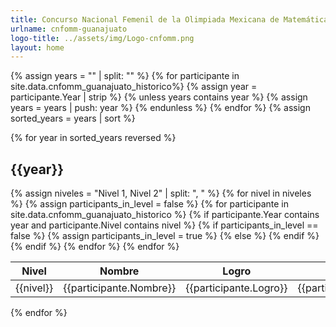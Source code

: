 ```yaml
---
title: Concurso Nacional Femenil de la Olimpiada Mexicana de Matemáticas
urlname: cnfomm-guanajuato
logo-title: ../assets/img/Logo-cnfomm.png
layout: home
---
```


  {% assign years = "" | split: "" %}
  {% for participante in site.data.cnfomm_guanajuato_historico%}
    {% assign year = participante.Year | strip %}
    {% unless years contains year %}
      {% assign years = years | push: year %}
    {% endunless %}
  {% endfor %}
  {% assign sorted_years = years | sort %}

  <div class= "row">
  {% for year in sorted_years reversed %}
  <h2 class="text-center">{{year}}</h2>
  <table class="table table-dark table-hover">
    <thead>
      <tr>
        <th scope="col">Nivel</th>
        <th scope="col">Nombre</th>
        <th scope="col">Logro</th>
        <th scope="col">Logro en equipo</th>
      </tr>
    </thead>
    <tbody>
      {% assign niveles = "Nivel 1, Nivel 2" | split: ", " %}
      {% for nivel in niveles %}
        {% assign participants_in_level = false %}
        {% for participante in site.data.cnfomm_guanajuato_historico %}
          {% if participante.Year contains year and participante.Nivel contains nivel %}
            {% if participants_in_level == false %}
              <tr>
                <td rowspan="3" class= "align-middle text-center">{{nivel}}</td>
                {% assign participants_in_level = true %}
            {% else %}
              <tr>
            {% endif %}
            <td>{{participante.Nombre}}</td>
            <td>{{participante.Logro}}</td>
            <td>{{participante.Logro_en_equipo}}</td>
          </tr>
          {% endif %}
        {% endfor %}
      {% endfor %}
    </tbody>
  </table>
  {% endfor %}
</div>